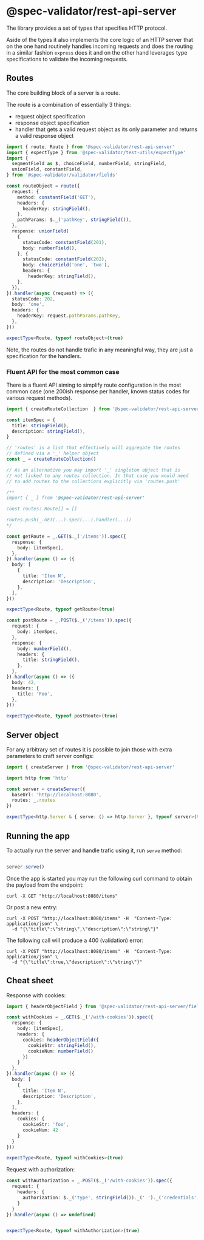 # @spec-validator/rest-api-server

The library provides a set of types that specifies HTTP protocol.

Aside of the types it also implements the core logic of an HTTP
server that on the one hand routinely handles incoming requests
and does the routing in a similar fashion `express` does it
and on the other hand leverages type specifications to validate
the incoming requests.

## Routes

The core building block of a server is a route.

The route is a combination of essentially 3 things:

- request object specification
- response object specification
- handler that gets a valid request object as its only parameter and
  returns a valid response object

```ts
import { route, Route } from '@spec-validator/rest-api-server'
import { expectType } from '@spec-validator/test-utils/expectType'
import {
  segmentField as $, choiceField, numberField, stringField,
  unionField, constantField,
} from '@spec-validator/validator/fields'

const routeObject = route({
  request: {
    method: constantField('GET'),
    headers: {
      headerKey: stringField(),
    },
    pathParams: $._('pathKey', stringField()),
  },
  response: unionField(
    {
      statusCode: constantField(201),
      body: numberField(),
    }, {
      statusCode: constantField(202),
      body: choiceField('one', 'two'),
      headers: {
        headerKey: stringField(),
    },
  }),
}).handler(async (request) => ({
  statusCode: 202,
  body: 'one',
  headers: {
    headerKey: request.pathParams.pathKey,
  },
}))

expectType<Route, typeof routeObject>(true)
```

Note, the routes do not handle trafic in any meaningful way,
they are just a specification for the handlers.

### Fluent API for the most common case

There is a fluent API aiming to simplify route configuration in the
most common case (one 200ish response per handler, known status
codes for various request methods).

```ts
import { createRouteCollection  } from '@spec-validator/rest-api-server'

const itemSpec = {
  title: stringField(),
  description: stringField(),
}

// 'routes' is a list that effectively will aggregate the routes
// defined via a '_' helper object
const _ = createRouteCollection()

// As an alternative you may import '_' singleton object that is
// not linked to any routes collection. In that case you would need
// to add routes to the collections explicitly via 'routes.push'

/**
import { _ } from '@spec-validator/rest-api-server'

const routes: Route[] = []

routes.push(_.GET(...).spec(...).handler(...))
*/

const getRoute = _.GET($._('/items')).spec({
  response: {
    body: [itemSpec],
  },
}).handler(async () => ({
  body: [
    {
      title: 'Item N',
      description: 'Description',
    },
  ],
}))

expectType<Route, typeof getRoute>(true)

const postRoute = _.POST($._('/items')).spec({
  request: {
    body: itemSpec,
  },
  response: {
    body: numberField(),
    headers: {
      title: stringField(),
    },
  },
}).handler(async () => ({
  body: 42,
  headers: {
    title: 'Foo',
  },
}))

expectType<Route, typeof postRoute>(true)
```

## Server object

For any arbitrary set of routes it is possible to join those with
extra parameters to craft server configs:

```ts
import { createServer } from '@spec-validator/rest-api-server'

import http from 'http'

const server = createServer({
  baseUrl: 'http://localhost:8080',
  routes: _.routes
})

expectType<http.Server & { serve: () => http.Server }, typeof server>(true)
```

## Running the app

To actually run the server and handle trafic using it,
run `serve` method:

```ts #ignore

server.serve()

```

Once the app is started you may run the following curl command to obtain the
payload from the endpoint:

```
curl -X GET "http://localhost:8080/items"
```

Or post a new entry:

```
curl -X POST "http://localhost:8080/items" -H  "Content-Type: application/json" \
  -d "{\"title\":\"string\",\"description\":\"string\"}"
```

The following call will produce a 400 (validation) error:

```
curl -X POST "http://localhost:8080/items" -H  "Content-Type: application/json" \
  -d "{\"title\":true,\"description\":\"string\"}"
```

## Cheat sheet

Response with cookies:

```ts
import { headerObjectField } from '@spec-validator/rest-api-server/fields'

const withCookies = _.GET($._('/with-cookies')).spec({
  response: {
    body: [itemSpec],
    headers: {
      cookies: headerObjectField({
        cookieStr: stringField(),
        cookieNum: numberField()
      })
    }
  },
}).handler(async () => ({
  body: [
    {
      title: 'Item N',
      description: 'Description',
    },
  ],
  headers: {
    cookies: {
      cookieStr: 'foo',
      cookieNum: 42
    }
  }
}))

expectType<Route, typeof withCookies>(true)
```

Request with authorization:

```ts
const withAuthorization = _.POST($._('/with-cookies')).spec({
  request: {
    headers: {
      authorization: $._('type', stringField())._(' ')._('credentials', stringField())
    }
  }
}).handler(async () => undefined)


expectType<Route, typeof withAuthorization>(true)
```
